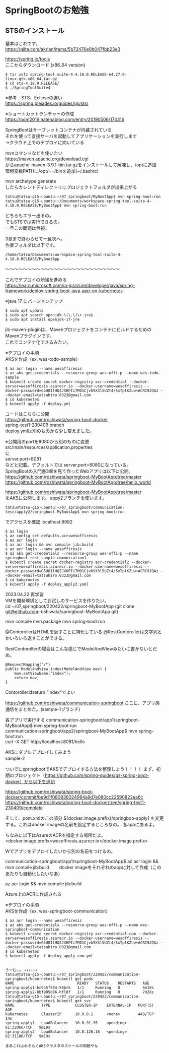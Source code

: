 # SpringBootのお勉強

## STSのインストール
基本はこれです。  
https://qiita.com/akrian/items/5b72476e0b047fbb23e3  


https://spring.io/tools  
ここからダウンロード  (x86_64 version)
```
$ tar xvfz spring-tool-suite-4-4.18.0.RELEASE-e4.27.0-linux.gtk.x86_64.tar.gz
$ cd sts-4.18.0.RELEASE/
$ ./SpringToolSuite4
```
※参考　STS、Eclipseの違い  
https://spring.pleiades.io/guides/gs/sts/  

※ショートカットランチャーの作成  
https://pom2019.hatenablog.com/entry/20190506/174316  

SpringBootはサーブレットコンテナが内蔵されている  
それを使って直接サーバを起動してアプリケーションを実行します  
→クラウド上でのデプロイに向いている  

mvnコマンドなどを使いたい  
https://maven.apache.org/download.cgi  
からapache-maven-3.9.1-bin.tar.gzをインストールして解凍し、/optに追加  
環境変数PATHに/opt/==/binを追加(~/.bashrc)  

mvn archetype:generate  
したらカレントディレクトリにプロジェクトフォルダが出来上がる  

```
tatsu@tatsu-g15-ubuntu:~/07_springboot/MyBootApp$ mvn spring-boot:run
tatsu@tatsu-g15-ubuntu:~/Documents/workspace-spring-tool-suite-4-4.18.0.RELEASE/MyBootApp$ mvn spring-boot:run
```
どちらもエラー出るの。  
でもSTSでは実行できるの。  
一旦この問題は無視。  

3章まで終わらせて一旦次へ。  
作業フォルダは以下です。
```
/home/tatsu/Documents/workspace-spring-tool-suite-4-4.18.0.RELEASE/MyBootApp
```

〜〜〜〜〜〜〜〜〜〜〜〜〜〜〜〜〜〜〜〜〜〜〜〜〜〜

これでデプロイの勉強を進める  
https://learn.microsoft.com/ja-jp/azure/developer/java/spring-framework/deploy-spring-boot-java-app-on-kubernetes

※java 17 にバージョンアップ  
```
$ sudo apt update
$ sudo apt search openjdk-\(\.\)\+-jre$
$ sudo apt install openjdk-17-jre
```

jib-maven-pluginは、MavenプロジェクトをコンテナにビルドするためのMavenプラグインです。  
これでコンテナ化できるみたい。  

※デプロイの手順  
AKSを作成（ex. wes-todo-sample）  
```
$ az acr login --name wesoffiresis
$ az aks get-credentials --resource-group wes-offi-p --name wes-todo-sample
$ kubectl create secret docker-registry acr-credential --docker-server=wesoffiresis.azurecr.io --docker-username=wesoffiresis --docker-password=G5U8IlHQZJXHPIi7M01Cjvb9X3l5UZt4/5xTptKZLw+ACRC9JQAz --docker-email=tatsuhiro.0323@gmail.com
$ cd kubernetes
$ kubectl apply -f deploy.yml
```
コードはこちらに公開  
https://github.com/roshiwata/spring-boot-docker  
spring-test1-230409 branch  
deploy.ymlは別のものから少し変えました。

※公開用のportを8080から別のものに変更  
src/main/resources/application.properties  
に  
server.port=8081  
などと記載。デフォルトでは
server.port=8080になっている。  
SpringBootの入門書3章を見て作ったWebアプリは以下に公開。  
https://github.com/roshiwata/springboot-MyBootApp/tree/master  
https://github.com/roshiwata/springboot-MyBootApp/tree/hello_world  



https://github.com/roshiwata/springboot-MyBootApp/tree/master  
をAKSに公開します。
appy2ブランチを使います。
```
tatsu@tatsu-g15-ubuntu:~/07_springboot/communication-test/apply2/springboot-MyBootApp$ mvn spring-boot:run
```
でアクセスを確認
localhost:8082

```
$ az login
$ az config set defaults.acr=wesoffiresis
$ az acr login
$ az acr login && mvn compile jib:build
$ az acr login --name wesoffiresis
$ az aks get-credentials --resource-group wes-offi-p --name springboot-test-sample-comunication1
$ kubectl create secret docker-registry acr-credential2 --docker-server=wesoffiresis.azurecr.io --docker-username=wesoffiresis --docker-password=G5U8IlHQZJXHPIi7M01Cjvb9X3l5UZt4/5xTptKZLw+ACRC9JQAz --docker-email=tatsuhiro.0323@gmail.com
$ cd kubernetes
$ kubectl apply -f deploy_apply2.yaml

```


2023.04.22 再学習  
VMを開発環境としてお試しのサービスを作りたい。  
cd ~/07_springboot/220422/springboot-MyBootApp
(git clone git@github.com:roshiwata/springboot-MyBootApp.git)

mvn compile
mvn package
mvn spring-boot:run

@ContorollerはHTMLを返すことに特化している
@RestContorollerは文字列とかいろいろ返すことができる。

RestContorollerの場合はこんな感じでModelAndViewみたいに書かないとだめ。

	@RequestMapping("/")
	public ModelAndView index(ModelAndView mav) {
		mav.setViewName("index");
		return mav;
	}


Contorollerはreturn "index"でよい


https://github.com/roshiwata/communication-springboot
ここに、アプリ感通信をまとめた。(sample-1ブランチ)

各アプリで実行する
communication-springboot/app1/springboot-MyBootApp$ mvn spring-boot:run  
communication-springboot/app2/springboot-MyBootApp$ mvn spring-boot:run  
curl -X GET http://localhost:8081/hello



AKSにダブルデプロイしてみよう   
sample-2　　

ついでにspringbootでAKSでデプロイする方法を整理しよう！！！！
まず、初期のプロジェクト（https://github.com/spring-guides/gs-spring-boot-docker）から以下を追記

https://github.com/roshiwata/spring-boot-docker/commit/be9d1f080836024984a9d7e080cc22590822ea6c
https://github.com/roshiwata/spring-boot-docker/tree/spring-test1-230409/complete


そして、pom.xmlのこの部分
<image>${docker.image.prefix}/springboo-apply1</image>
を変更する。これはdocker imageの名前を設定するところなの。
各appにあるよ。

ちなみに以下はAzureのACRを指定する場所だよ。
<docker.image.prefix>wesoffiresis.azurecr.io</docker.image.prefix>

Wでアプリをデプロイしたいから別の名前をつけるの。

communication-springboot/app1/springboot-MyBootApp$ az acr login && mvn compile jib:build　　
docker imageをそれぞれのappに対して作成（このあたりも自動化したいなあ）

az acr login && mvn compile jib:build


Azure上のACRに作成される  

※デプロイの手順  
AKSを作成（ex. wes-springboot-communication）  
```
$ az acr login --name wesoffiresis
$ az aks get-credentials --resource-group wes-offi-p --name wes-springboot-communication
$ kubectl create secret docker-registry acr-credential-com --docker-server=wesoffiresis.azurecr.io --docker-username=wesoffiresis --docker-password=G5U8IlHQZJXHPIi7M01Cjvb9X3l5UZt4/5xTptKZLw+ACRC9JQAz --docker-email=tatsuhiro.0323@gmail.com
$ cd kubernetes
$ kubectl apply -f deploy_apply_com.yml


うーむ。。。↓↓↓↓↓↓
tatsu@tatsu-g15-ubuntu:~/07_springboot/220422/communication-springboot/kubernetes$ kubectl get pods
NAME                            READY   STATUS    RESTARTS   AGE
spring-apply1-bc945f594-59brk   1/1     Running   0          6m18s
spring-apply2-bbf985d86-hfl8f   1/1     Running   0          7m28s
tatsu@tatsu-g15-ubuntu:~/07_springboot/220422/communication-springboot/kubernetes$ kubectl get svc
NAME            TYPE           CLUSTER-IP    EXTERNAL-IP   PORT(S)        AGE
kubernetes      ClusterIP      10.0.0.1      <none>        443/TCP        14m
spring-apply1   LoadBalancer   10.0.91.35    <pending>     81:32066/TCP   9m19s
spring-apply2   LoadBalancer   10.0.126.16   <pending>     82:31186/TCP   9m19s

まあこれはおそらくAKSクラスタのスケールの問題やな
